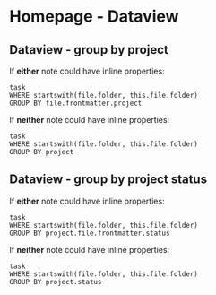 # Homepage - Dataview

## Dataview - group by project

If **either** note could have inline properties:

```dataview
task
WHERE startswith(file.folder, this.file.folder)
GROUP BY file.frontmatter.project
```

If **neither** note could have inline properties:

```dataview
task
WHERE startswith(file.folder, this.file.folder)
GROUP BY project
```

## Dataview - group by project status

If **either** note could have inline properties:

```dataview
task
WHERE startswith(file.folder, this.file.folder)
GROUP BY project.file.frontmatter.status
```

If **neither** note could have inline properties:

```dataview
task
WHERE startswith(file.folder, this.file.folder)
GROUP BY project.status
```
